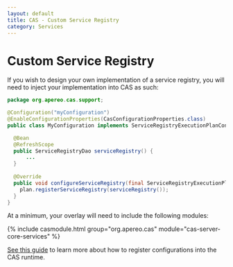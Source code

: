```yaml
---
layout: default
title: CAS - Custom Service Registry
category: Services
---
```


# Custom Service Registry

If you wish to design your own implementation of a service registry, you will need to inject your implementation into CAS as such:

```java
package org.apereo.cas.support;

@Configuration("myConfiguration")
@EnableConfigurationProperties(CasConfigurationProperties.class)
public class MyConfiguration implements ServiceRegistryExecutionPlanConfigurer {

  @Bean
  @RefreshScope
  public ServiceRegistryDao serviceRegistry() {
      ...
  }
  
  @Override
  public void configureServiceRegistry(final ServiceRegistryExecutionPlan plan) {
    plan.registerServiceRegistry(serviceRegistry());
  }
}
```

At a minimum, your overlay will need to include the following modules:

{% include casmodule.html group="org.apereo.cas" module="cas-server-core-services" %}

[See this guide](../configuration/Configuration-Management-Extensions.html) to learn more about how to register configurations into the CAS runtime.
